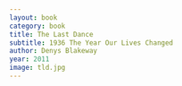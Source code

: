 ```yaml
---
layout: book
category: book
title: The Last Dance
subtitle: 1936 The Year Our Lives Changed
author: Denys Blakeway
year: 2011
image: tld.jpg
---
```


